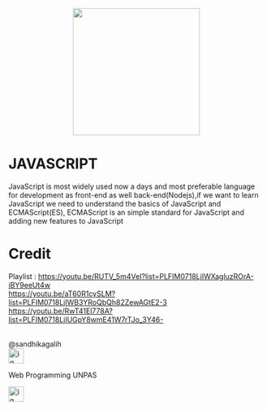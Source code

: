 <p align="center"><a href="https://laravel.com" target="_blank"><img src="https://external-content.duckduckgo.com/iu/?u=https%3A%2F%2Fmarcas-logos.net%2Fwp-content%2Fuploads%2F2020%2F11%2FJavaScript-logo.png&f=1&nofb=1" width="250"></a></p>


# JAVASCRIPT
JavaScript is most widely used now a days and most preferable language for development as front-end as well back-end(Nodejs),if we want to learn JavaScript we need to understand the basics of JavaScript and ECMAScript(ES), ECMAScript is an simple standard for JavaScript and adding new features to JavaScript

# Credit 
Playlist : https://youtu.be/RUTV_5m4VeI?list=PLFIM0718LjIWXagluzROrA-iBY9eeUt4w <br>
https://youtu.be/aT60R1cySLM?list=PLFIM0718LjIWB3YRoQbQh82ZewAGtE2-3 <br>
https://youtu.be/RwT41El778A?list=PLFIM0718LjIUGpY8wmE41W7rTJo_3Y46- <br>
<br>

@sandhikagalih
<br>
[<img src="https://external-content.duckduckgo.com/iu/?u=http%3A%2F%2Fpngimg.com%2Fuploads%2Finstagram%2Finstagram_PNG9.png&f=1&nofb=1" alt="ig" width="30px">](https://www.instagram.com/sandhikagalih/)

Web Programming UNPAS

[<img src="https://external-content.duckduckgo.com/iu/?u=https%3A%2F%2Flogo-logos.com%2Fwp-content%2Fuploads%2F2016%2F11%2FYouTube_icon_logo.png&f=1&nofb=1" alt="ig" width="30px">](https://www.youtube.com/channel/UCkXmLjEr95LVtGuIm3l2dPg)
